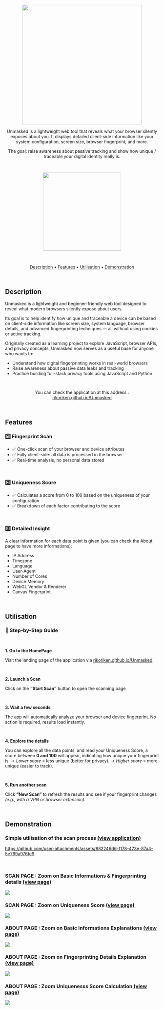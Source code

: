 <p align="center">
  <img src="./docs/assets/Unmasked_logo.png" width="392px">
</p>

<p align="center">
Unmasked is a lightweight web tool that reveals what your browser silently exposes about you. It displays detailed client-side information like your system configuration, screen size, browser fingerprint, and more. 
</p>
<p align="center"> 
The goal: raise awareness about passive tracking and show how unique / traceable your digital identity really is.
</p>

<br>

<p align="center">
  <a href="https://rikoriken.github.io/Unmasked/" >
    <img src="./docs/assets/readme/Unmasked_button.png" width="256px">
  </a>
</p>

<br>

<p align="center">
  <a href="#description">Description</a> •
  <a href="#features">Features</a> •
  <a href="#utilisation">Utilisation</a> •
  <a href="#demonstration">Demonstration</a>
</p>

<br>

## Description

Unmasked is a lightweight and beginner-friendly web tool designed to reveal what modern browsers silently expose about users.

Its goal is to help identify how unique and traceable a device can be based on client-side information like screen size, system language, browser details, and advanced fingerprinting techniques — all without using cookies or active tracking.

Originally created as a learning project to explore JavaScript, browser APIs, and privacy concepts, Unmasked now serves as a useful base for anyone who wants to:

- Understand how digital fingerprinting works in real-world browsers
- Raise awareness about passive data leaks and tracking
- Practice building full-stack privacy tools using JavaScript and Python

<br>

<p align="center">You can check the application at this address : <a href="https://rikoriken.github.io/Unmasked/">rikoriken.github.io/Unmasked</a></p>

<br>

## Features

### 1️⃣ Fingerprint Scan

- ✅ One-click scan of your browser and device attributes
- ✅ Fully client-side: all data is processed in the browser
- ✅ Real-time analysis, no personal data stored
<br>

### 2️⃣ Uniqueness Score

- ✅ Calculates a score from 0 to 100 based on the uniqueness of your configuration
- ✅ Breakdown of each factor contributing to the score
<br>

### 3️⃣ Detailed Insight

A clear information for each data point is given (you can check the About page to have more informations): 
- IP Address
- Timezone
- Language
- User-Agent
- Number of Cores
- Device Memory
- WebGL Vendor & Renderer
- Canvas Fingerprint
<br>

## Utilisation

### 🚦 Step-by-Step Guide

<br>

**1. Go to the HomePage**

Visit the landing page of the application via  <a href="https://rikoriken.github.io/Unmasked/">rikoriken.github.io/Unmasked</a>

<br>

**2. Launch a Scan**

Click on the **“Start Scan”** button to open the scanning page.

<br>

**3. Wait a few seconds**

The app will automatically analyze your browser and device fingerprint.
No action is required, results load instantly.

<br>

**4. Explore the details**

You can explore all the data points, and read your Uniqueness Score, a score between **0 and 100** will appear, indicating how unique your fingerprint is.
→ _Lower score_ = less unique (better for privacy).
→ _Higher score_ = more unique (easier to track).

<br>

**5. Run another scan**

Click **“New Scan”** to refresh the results and see if your fingerprint changes _(e.g., with a VPN or browser extension)_.


<br>

## Demonstration

### Simple utilisation of the scan process <a href="https://rikoriken.github.io/Unmasked/">(view application)</a>

https://github.com/user-attachments/assets/882246d6-f178-473e-87a4-5e769a976fe9

<br>

### SCAN PAGE : Zoom on Basic Informations & Fingerprinting details <a href="https://rikoriken.github.io/Unmasked/scan.html">(view page)</a>

<img src="./docs/assets/readme/Unmasked_Scan-Informations.png">

### SCAN PAGE : Zoom on Uniqueness Score <a href="https://rikoriken.github.io/Unmasked/scan.html">(view page)</a>

<img src="./docs/assets/readme/Unmasked_Uniqueness-Score.png">

### ABOUT PAGE : Zoom on Basic Informations Explanations <a href="https://rikoriken.github.io/Unmasked/about.html">(view page)</a>

<img src="./docs/assets/readme/Unmasked_Basic-informations-info.png">

### ABOUT PAGE : Zoom on Fingerprinting Details Explanation <a href="https://rikoriken.github.io/Unmasked/about.html">(view page)</a>

<img src="./docs/assets/readme/Unmasked_Fringerprinting-details-info.png">

### ABOUT PAGE : Zoom Uniquenesss Score Calculation <a href="https://rikoriken.github.io/Unmasked/about.html">(view page)</a>

<img src="./docs/assets/readme/Unmasked_Uniqueness-score-info.png">

